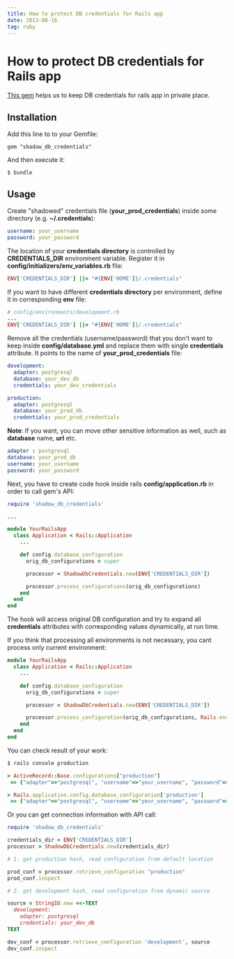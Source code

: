```yaml
---
title: How to protect DB credentials for Rails app
date: 2013-08-16
tag: ruby
---
```



# How to protect DB credentials for Rails app

[This gem](shadow_db_credentials) helps us to keep DB credentials for rails app in private place.

## Installation

Add this line to to your Gemfile:

    gem "shadow_db_credentials"

And then execute it:

    $ bundle

## Usage

Create "shadowed" credentials file (**your\_prod\_credentials**) inside some directory (e.g. **~/.credentials**):

```yml
username: your_username
password: your_password
```

The location of your **credentials directory** is controlled by **CREDENTIALS_DIR** environment
variable. Register it in **config/initializers/env_variables.rb** file:

```ruby
ENV['CREDENTIALS_DIR'] ||= "#{ENV['HOME']}/.credentials"
```

If you want to have different **credentials directory** per environment, define it in corresponding **env** file:

```ruby
# config/environments/development.rb
...
ENV['CREDENTIALS_DIR'] ||= "#{ENV['HOME']}/.credentials"
```

Remove all the credentials (username/password) that you don't want to keep inside **config/database.yml**
and replace them with single **credentials** attribute. It points to the name of **your\_prod\_credentials** file:

```yml
development:
  adapter: postgresql
  database: your_dev_db
  credentials: your_dev_credentials

production:
  adapter: postgresql
  database: your_prod_db
  credentials: your_prod_credentials
```

**Note**: If you want, you can move other sensitive information as well, such as **database** name, **url** etc.

```yml
adapter : postgresql
database: your_prod_db
username: your_username
password: your_password
```

Next, you have to create code hook inside rails **config/application.rb** in order to call gem's API:

```ruby
require 'shadow_db_credentials'

...

module YourRailsApp
  class Application < Rails::Application
    ...

    def config.database_configuration
      orig_db_configurations = super

      processor = ShadowDbCredentials.new(ENV['CREDENTIALS_DIR'])

      processor.process_configurations(orig_db_configurations)
    end
  end
end
```

The hook will access original DB configuration and try to expand all **credentials** attributes
with corresponding values dynamically, at run time.

If you think that processing all environments is not necessary, you cant process only current environment:

```ruby
module YourRailsApp
  class Application < Rails::Application
    ...

    def config.database_configuration
      orig_db_configurations = super

      processor = ShadowDbCredentials.new(ENV['CREDENTIALS_DIR'])

      processor.process_configuration(orig_db_configurations, Rails.env)
    end
  end
end
```

You can check result of your work:

```bash
$ rails console production
```

```ruby
> ActiveRecord::Base.configurations["production"]
 => {"adapter"=>"postgresql", "username"=>"your_username", "password"=>"your_password"}

> Rails.application.config.database_configuration['production']
 => {"adapter"=>"postgresql", "username"=>"your_username", "password"=>"your_password"}
```

Or you can get connection information with API call:

```ruby
require 'shadow_db_credentials'

credentials_dir = ENV['CREDENTIALS_DIR']
processor = ShadowDbCredentials.new(credentials_dir)

# 1. get production hash, read configuration from default location

prod_conf = processor.retrieve_configuration "production"
prod_conf.inspect

# 2. get development hash, read configuration from dynamic source

source = StringIO.new <<-TEXT
  development:
    adapter: postgresql
    credentials: your_dev_db
TEXT

dev_conf = processor.retrieve_configuration 'development', source
dev_conf.inspect
```

[shadow_db_credentials]: https://github.com/shvets/shadow_db_credentials